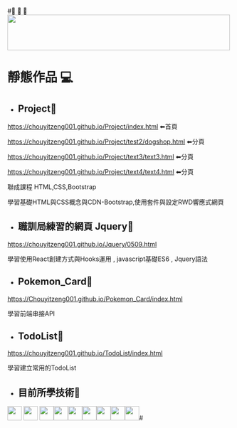 #🛫 🛫 🛫
<img height="80" width="500"  src="https://img.shields.io/static/v1?label=%3CIvan%3E&message=%3CProject%3E&color=red">


# 靜態作品 💻︎

- ## Project🔋

https://chouyitzeng001.github.io/Project/index.html           ⬅首頁

https://chouyitzeng001.github.io/Project/test2/dogshop.html   ⬅分頁

https://chouyitzeng001.github.io/Project/text3/text3.html     ⬅分頁

https://chouyitzeng001.github.io/Project/text4/text4.html     ⬅分頁
<p> 聯成課程 HTML,CSS,Bootstrap </p>
<p> 學習基礎HTML與CSS概念與CDN-Bootstrap,使用套件與設定RWD響應式網頁 </p>


- ## 職訓局練習的網頁 Jquery🔋

https://chouyitzeng001.github.io/Jquery/0509.html


<p> 學習使用React創建方式與Hooks運用 , javascript基礎ES6 , Jquery語法 </p>

- ## Pokemon_Card🔋

https://Chouyitzeng001.github.io/Pokemon_Card/index.html

<p> 學習前端串接API </p>


- ## TodoList🔋

https://chouyitzeng001.github.io/TodoList/index.html

<p> 學習建立常用的TodoList </p>


- ## 目前所學技術🔎

<img height="32" width="32" src="https://cdn.simpleicons.org/VisualStudioCode" />
<img height="32" width="32" src="https://cdn.simpleicons.org/VisualStudio" />
<img height="32" width="32" src="https://cdn.simpleicons.org/React" /><img height="32" width="32" src="https://cdn.simpleicons.org/HTML5" /><img height="32" width="32" src="https://cdn.simpleicons.org/CSS3" /><img height="32" width="32" src="https://cdn.simpleicons.org/JavaScript" /><img height="32" width="32" src="https://cdn.simpleicons.org/Python" /><img height="32" width="32" src="https://cdn.simpleicons.org/Django" /><img height="32" width="32" src="https://cdn.simpleicons.org/C#" />#
